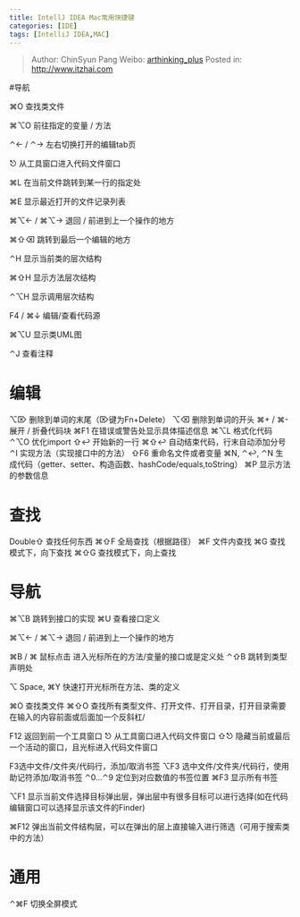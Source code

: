 ```yaml
---
title: IntellJ IDEA Mac常用快捷键
categories: [IDE]
tags: [IntelliJ IDEA,MAC]
---
```


> Author: ChinSyun Pang
> Weibo: [arthinking_plus](http://weibo.com/arthinkingplus)
> Posted in: http://www.itzhai.com

#导航

⌘O 查找类文件

⌘⌥O 前往指定的变量 / 方法

⌃← / ⌃→ 左右切换打开的编辑tab页

⎋ 从工具窗口进入代码文件窗口

⌘L 在当前文件跳转到某一行的指定处

⌘E 显示最近打开的文件记录列表

⌘⌥← / ⌘⌥→ 退回 / 前进到上一个操作的地方

⌘⇧⌫ 跳转到最后一个编辑的地方

⌃H 显示当前类的层次结构

⌘⇧H 显示方法层次结构

⌃⌥H 显示调用层次结构

F4 / ⌘↓ 编辑/查看代码源

⌘⌥U 显示类UML图

⌃J 查看注释

# 编辑

⌥⌦ 删除到单词的末尾（⌦键为Fn+Delete）
⌥⌫ 删除到单词的开头
⌘+ / ⌘- 展开 / 折叠代码块
⌘F1 在错误或警告处显示具体描述信息
⌘⌥L 格式化代码
⌃⌥O 优化import
⇧↩ 开始新的一行
⌘⇧↩ 自动结束代码，行末自动添加分号
⌃I 实现方法（实现接口中的方法）
⇧F6  重命名文件或者变量
⌘N, ⌃↩, ⌃N 生成代码（getter、setter、构造函数、hashCode/equals,toString）
⌘P 显示方法的参数信息

# 查找
Double⇧ 查找任何东西
⌘⇧F 全局查找（根据路径）
⌘F 文件内查找
⌘G 查找模式下，向下查找
⌘⇧G 查找模式下，向上查找

# 导航
⌘⌥B 跳转到接口的实现
⌘U 查看接口定义

⌘⌥← / ⌘⌥→ 退回 / 前进到上一个操作的地方

⌘B / ⌘ 鼠标点击 进入光标所在的方法/变量的接口或是定义处
⌃⇧B 跳转到类型声明处

⌥ Space, ⌘Y 快速打开光标所在方法、类的定义

⌘O 查找类文件
⌘⇧O 查找所有类型文件、打开文件、打开目录，打开目录需要在输入的内容前面或后面加一个反斜杠/

F12 返回到前一个工具窗口
⎋ 从工具窗口进入代码文件窗口
⇧⎋ 隐藏当前或最后一个活动的窗口，且光标进入代码文件窗口
	
F3选中文件/文件夹/代码行，添加/取消书签
⌥F3 选中文件/文件夹/代码行，使用助记符添加/取消书签
⌃0...⌃9 定位到对应数值的书签位置
⌘F3 显示所有书签

⌥F1 显示当前文件选择目标弹出层，弹出层中有很多目标可以进行选择(如在代码编辑窗口可以选择显示该文件的Finder)

⌘F12 弹出当前文件结构层，可以在弹出的层上直接输入进行筛选（可用于搜索类中的方法）

# 通用
⌃⌘F 切换全屏模式







